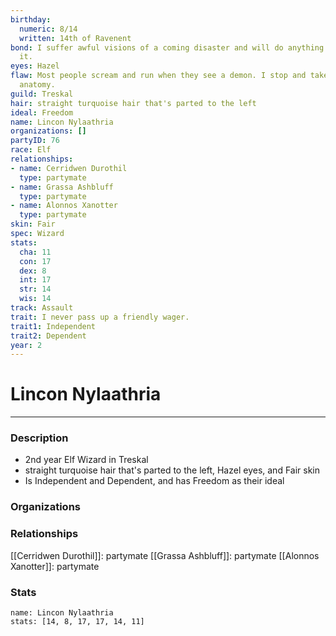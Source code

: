 ```yaml
---
birthday:
  numeric: 8/14
  written: 14th of Ravenent
bond: I suffer awful visions of a coming disaster and will do anything to prevent
  it.
eyes: Hazel
flaw: Most people scream and run when they see a demon. I stop and take notes on its
  anatomy.
guild: Treskal
hair: straight turquoise hair that's parted to the left
ideal: Freedom
name: Lincon Nylaathria
organizations: []
partyID: 76
race: Elf
relationships:
- name: Cerridwen Durothil
  type: partymate
- name: Grassa Ashbluff
  type: partymate
- name: Alonnos Xanotter
  type: partymate
skin: Fair
spec: Wizard
stats:
  cha: 11
  con: 17
  dex: 8
  int: 17
  str: 14
  wis: 14
track: Assault
trait: I never pass up a friendly wager.
trait1: Independent
trait2: Dependent
year: 2
---
```

# Lincon Nylaathria
---
### Description
- 2nd year Elf Wizard in Treskal
- straight turquoise hair that's parted to the left, Hazel eyes, and Fair skin
- Is Independent and Dependent, and has Freedom as their ideal

### Organizations
### Relationships
[[Cerridwen Durothil]]: partymate
[[Grassa Ashbluff]]: partymate
[[Alonnos Xanotter]]: partymate
### Stats
```statblock
name: Lincon Nylaathria
stats: [14, 8, 17, 17, 14, 11]
```